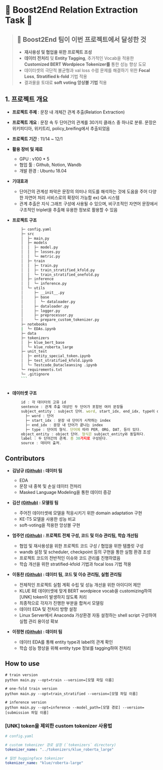 # 🚀 Boost2End Relation Extraction Task 🚀

> ## 📌 **Boost2End 팀이 이번 프로젝트에서 달성한 것**
> - **재사용성 및 협업을 위한 프로젝트 조성**
> - **데이터 전처리** 및 **Entity Tagging**, 추가적인 Vocab을 적용한 **Customized BERT Wordpiece Tokenizer를** 통한 성능 향상 도모 
> - 데이터셋의 극단적 불균형과 val loss 수렴 문제를 해결하기 위한 **Focal Loss**, **Stratified k-fold** 기법 적용
> - 결과물을 토대로 **soft voting 앙상블 기법** 적용 




## 1. 프로젝트 개요
- **프로젝트 주제** : 문장 내 개체간 관계 추출(Relation Extraction)
    
- **프로젝트 개요** : 문장 속 두 단어간의 관계를 30가지 클래스 중 하나로 분류. 문장은 위키피디아, 위키트리, policy_breifing에서 추출되었음
    
- **프로젝트 기간** : 11/14 ~ 12/1
- **활용 장비 및 재료**
    - GPU : v100 * 5
    - 협업 툴 : Github, Notion, Wandb
    - 개발 환경 : Ubuntu 18.04
- **기대효과**
    - 단어간의 관계성 파악은 문장의 의미나 의도를 해석하는 것에 도움을 주어 다양한 자연어 처리 서비스로의 확장이 가능함 ex) QA 시스템
    - 관계 추출은 지식 그래프 구성에 사용될 수 있으며, 비구조적인 자연어 문장에서 구조적인 triplet을 추출해 유용한 정보로 활용할 수 있음

- **프로젝트 구조**
        
    ```bash
        ├─ config.yaml
        ├─ src
        │  ├─ main.py
        │  ├─ models
        │  │  ├─ model.py
        │  │  ├─ losses.py
        │  │  └─ metric.py
        │  ├─ train
        │  │  ├─ train.py
        │  │  ├─ train_stratified_kfold.py
        │  │  └─ train_stratified_onefold.py
        │  ├─ inference
        │  │  └─ inference.py
        │  └─ utils
        │     ├─ __init__.py
        │     ├─ base
        │     │  └─ dataloader.py
        │     ├─ dataloader.py
        │     ├─ logger.py
        │     ├─ preprocessor.py
        │     └─ prepare_custom_tokenizer.py
        ├─ notebooks
        |  └─ EDAs.ipynb
        ├─ data
        ├─ tokenizers
        │  ├─ klue_bert_base
        │  └─ klue_roberta_large
        ├─ unit_test
        │  ├─ entity_special_token.ipynb
        │  ├─ test_stratified_kfold.ipynb
        │  └─ Testcode_Datacleansing .ipynb
        └─ requirements.txt
        └─ .gitignore
        ```
        
- **데이터셋 구조**
        
    ```jsx
        id : 각 데이터의 고유 id
        sentence : 관계 추출 대상인 두 단어가 포함된 여러 문장들
        subject_entity : subject 단어. word, start_idx, end_idx, type이 dict 형태로 주어진다.
          ├─ word : 단어
          ├─ start_idx : 문장 내 단어가 시작하는 index
          ├─ end_idx : 문장 내 단어가 끝나는 index
          ├─ type : 단어의 형식. 단어에 따라 PER, ORG, DAT, 등이 있다.
        object_entity : object 단어. 형식은 subject_entity와 동일하다.
        label : 두 단어간의 관계. 총 30가지로 구성된다.
        source : 데이터 출처.
    ```
    


## Contributors

- **김남규 [(Github)](https://github.com/manstar1201) : 데이터 팀**
    - EDA
    - 문장 내 중복 및 손실 데이터 전처리
    - Masked Language Modeling을 통한 데이터 증강
    
- **김산 [(Github)](https://github.com/jtlsan) : 모델링 팀**
    - 주어진 데이터셋에 모델을 적응시키기 위한 domain adaptation 구현
    - KE-T5 모델을 사용한 성능 비교
    - soft-voting을 적용한 앙상블 구현
    
- **엄주언 [(Github)](https://github.com/EJueon) : 프로젝트 전체 구성, 코드 및 이슈 관리팀, 학습 개선팀**
    - 협업 및 재사용성을 위한 프로젝트 코드 구성 / 협업을 위한 템플릿 구성
    - wandb 설정 및 scheduler, checkpoint 등의 구현을 통한 실험 환경 조성
    - 프로젝트 코드의 전반적인 이슈와 코드 관리를 진행하였음
    - 학습 개선을 위한 stratified-kfold 기법과 focal loss 기법 적용
    
- **이동찬 [(Github)](https://github.com/DongChan-Lee) : 데이터 팀, 코드 및 이슈 관리팀, 실험 관리팀**
    - 전체적인 프로젝트 실험 계획 수립 및 성능 개선을 위한 아이디어 제안
    - KLUE RE 데이터셋에 맞게 BERT wordpiece vocab을 customizing하여 [UNK] token이 발생하지 않도록 처리
    - 최종적으로 각자가 진행한 부분을 합쳐서 모델링
    - 데이터 EDA 및 전처리 방향 설정
    - Linux Server에서 Anaconda 가상환경 자동 설정하는 shell script 구성하여 실험 관리 용이성 확보
    
- **이정현 [(Github)](https://github.com/Jlnus) : 데이터 팀**
    - 데이터 EDA를 통해 entity type과 label의 관계 확인
    - 학습 성능 향상을 위해 entity type 정보를 tagging하여 전처리

## How to use
```shell
# train version
python main.py --opt=train --version=[모델 파일 이름]

# one-fold train version
python main.py --opt=train_stratified --version=[모델 파일 이름]

# inference version
python main.py --opt=inference --model_path=[모델 경로] --version=[submission 파일 이름]
```

### [UNK] token을 제외한 custom tokenizer 사용법
```yaml
# config.yaml

# custom tokenizer 경로 설정 (`tokenizers` directory)
tokenizer_name: "../tokenizers/klue_roberta_large"

# 일반 huggingface tokenizer
tokenizer_name: "klue/roberta-large"
```
